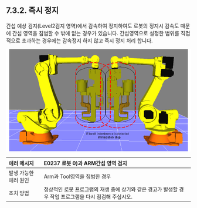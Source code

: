 ﻿## 7.3.2. 즉시 정지


간섭 예상 검지(Level2검지 영역)에서 감속하여 정지하여도 로봇의 정지시 감속도 때문에 간섭 영역을 침범할 수 밖에 없는 경우가 있습니다. 간섭영역으로 설정한 범위를 직접적으로 초과하는 경우에는 감속정지 하지 않고 즉시 정지 처리 합니다.

 
![[그림7-24] 간섭 영역의 침범2](../../_assets/7-24.png)


|에러 메시지|	E0237    로봇 0)과 ARM간섭 영역 검지|
|:--|:--|
|발생 가능한 에러 원인	|Arm과 Tool영역을 침범한 경우|
|조치 방법|	정상적인 로봇 프로그램의 재생 중에 상기와 같은 경고가 발생할 경우 작업 프로그램을 다시 점검해 주십시오.|




